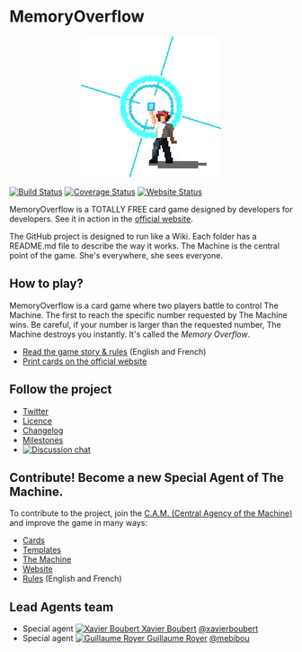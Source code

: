 # MemoryOverflow

<p align="center">
  <img src="rules/images/logo.png"/>
</p>

[![Build Status](https://travis-ci.org/CodeCorico/MemoryOverflow.svg)](https://travis-ci.org/CodeCorico/MemoryOverflow)
[![Coverage Status](https://img.shields.io/coveralls/CodeCorico/MemoryOverflow.svg)](https://coveralls.io/r/CodeCorico/MemoryOverflow)
[![Website Status](http://agent.memoryoverflow.org/status.svg)](https://github.com/CodeCorico/MemoryOverflow-website)

MemoryOverflow is a TOTALLY FREE card game designed by developers for developers.
See it in action in the [official website](http://memoryoverflow.org).

The GitHub project is designed to run like a Wiki. Each folder has a README.md file to describe the way it works. The Machine is the central point of the game. She's everywhere, she sees everyone.

## How to play?

MemoryOverflow is a card game where two players battle to control The Machine. The first to reach the specific number requested by The Machine wins. Be careful, if your number is larger than the requested number, The Machine destroys you instantly. It's called the *Memory Overflow*.

* [Read the game story & rules](rules) (English and French)
* [Print cards on the official website](http://memoryoverflow.org)

## Follow the project

* [Twitter](https://twitter.com/codecoricoteam)
* [Licence](LICENSE)
* [Changelog](CHANGELOG.md)
* [Milestones](https://github.com/CodeCorico/MemoryOverflow/milestones?state=open)
* [![Discussion chat](https://badges.gitter.im/Join%20Chat.svg)](https://gitter.im/CodeCorico/MemoryOverflow?utm_source=badge&utm_medium=badge&utm_campaign=pr-badge&utm_content=badge)

## Contribute! Become a new Special Agent of The Machine.

To contribute to the project, join the [C.A.M. (Central Agency of the Machine)](CONTRIBUTING.md) and improve the game in many ways:

* [Cards](cards/)
* [Templates](templates/)
* [The Machine](the-machine/)
* [Website](website/)
* [Rules](rules/) (English and French)


Lead Agents team
---------

* Special agent <a href="http://xavierboubert.fr"><img src="https://avatars0.githubusercontent.com/u/482251?v=2&s=18" alt="Xavier Boubert" /> Xavier Boubert</a> [@xavierboubert](https://github.com/XavierBoubert)
* Special agent <a href="https://www.linkedin.com/profile/view?id=42944066"><img src="https://avatars3.githubusercontent.com/u/305342?v=2&s=18" alt="Guillaume Royer" /> Guillaume Royer</a> [@mebibou](https://github.com/mebibou)
